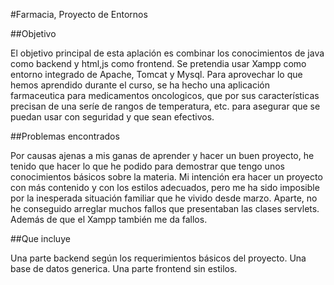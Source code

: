#Farmacia, Proyecto de Entornos

##Objetivo

El objetivo principal de esta aplación es combinar los conocimientos de java como backend y html,js como frontend. Se pretendia usar Xampp como entorno integrado de Apache, Tomcat y Mysql. Para aprovechar lo que hemos aprendido durante el curso, se ha hecho una aplicación farmaceutica para medicamentos oncologicos, que por sus características precisan de una seríe de rangos de temperatura, etc. para asegurar que se puedan usar con seguridad y que sean efectivos.

##Problemas encontrados

Por causas ajenas a mis ganas de aprender y hacer un buen proyecto, he tenido que hacer lo que he podido para demostrar que tengo unos conocimientos básicos sobre la materia. Mi intención era hacer un proyecto con más contenido y con los estilos adecuados, pero me ha sido imposible por la inesperada situación familiar que he vivido desde marzo. Aparte, no he conseguido arreglar muchos fallos que presentaban las clases servlets. Además de que el Xampp también me da fallos.

##Que incluye

Una parte backend según los requerimientos básicos del proyecto. Una base de datos generica. Una parte frontend sin estilos.
